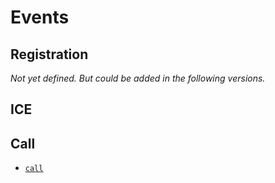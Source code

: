 # Events

## Registration

_Not yet defined. But could be added in the following versions._

## ICE

## Call

* [`call`](call.md)
